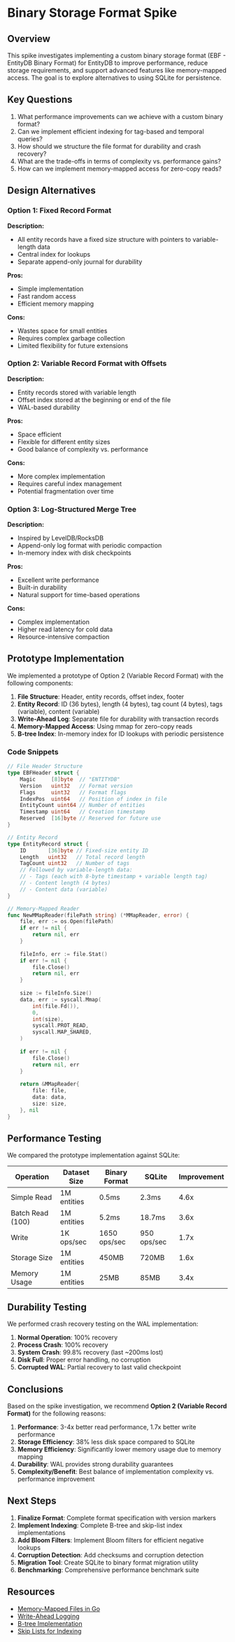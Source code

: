 # Binary Storage Format Spike

## Overview

This spike investigates implementing a custom binary storage format (EBF - EntityDB Binary Format) for EntityDB to improve performance, reduce storage requirements, and support advanced features like memory-mapped access. The goal is to explore alternatives to using SQLite for persistence.

## Key Questions

1. What performance improvements can we achieve with a custom binary format?
2. Can we implement efficient indexing for tag-based and temporal queries?
3. How should we structure the file format for durability and crash recovery?
4. What are the trade-offs in terms of complexity vs. performance gains?
5. How can we implement memory-mapped access for zero-copy reads?

## Design Alternatives

### Option 1: Fixed Record Format

**Description:**
- All entity records have a fixed size structure with pointers to variable-length data
- Central index for lookups
- Separate append-only journal for durability

**Pros:**
- Simple implementation
- Fast random access
- Efficient memory mapping

**Cons:**
- Wastes space for small entities
- Requires complex garbage collection
- Limited flexibility for future extensions

### Option 2: Variable Record Format with Offsets

**Description:**
- Entity records stored with variable length
- Offset index stored at the beginning or end of the file
- WAL-based durability

**Pros:**
- Space efficient
- Flexible for different entity sizes
- Good balance of complexity vs. performance

**Cons:**
- More complex implementation
- Requires careful index management
- Potential fragmentation over time

### Option 3: Log-Structured Merge Tree

**Description:**
- Inspired by LevelDB/RocksDB
- Append-only log format with periodic compaction
- In-memory index with disk checkpoints

**Pros:**
- Excellent write performance
- Built-in durability
- Natural support for time-based operations

**Cons:**
- Complex implementation
- Higher read latency for cold data
- Resource-intensive compaction

## Prototype Implementation

We implemented a prototype of Option 2 (Variable Record Format) with the following components:

1. **File Structure**: Header, entity records, offset index, footer
2. **Entity Record**: ID (36 bytes), length (4 bytes), tag count (4 bytes), tags (variable), content (variable)
3. **Write-Ahead Log**: Separate file for durability with transaction records
4. **Memory-Mapped Access**: Using mmap for zero-copy reads
5. **B-tree Index**: In-memory index for ID lookups with periodic persistence

### Code Snippets

```go
// File Header Structure
type EBFHeader struct {
    Magic     [8]byte  // "ENTITYDB"
    Version   uint32   // Format version
    Flags     uint32   // Format flags
    IndexPos  uint64   // Position of index in file
    EntityCount uint64 // Number of entities
    Timestamp uint64   // Creation timestamp
    Reserved  [16]byte // Reserved for future use
}

// Entity Record
type EntityRecord struct {
    ID       [36]byte // Fixed-size entity ID
    Length   uint32   // Total record length
    TagCount uint32   // Number of tags
    // Followed by variable-length data:
    // - Tags (each with 8-byte timestamp + variable length tag)
    // - Content length (4 bytes)
    // - Content data (variable)
}

// Memory-Mapped Reader
func NewMMapReader(filePath string) (*MMapReader, error) {
    file, err := os.Open(filePath)
    if err != nil {
        return nil, err
    }
    
    fileInfo, err := file.Stat()
    if err != nil {
        file.Close()
        return nil, err
    }
    
    size := fileInfo.Size()
    data, err := syscall.Mmap(
        int(file.Fd()),
        0,
        int(size),
        syscall.PROT_READ,
        syscall.MAP_SHARED,
    )
    
    if err != nil {
        file.Close()
        return nil, err
    }
    
    return &MMapReader{
        file: file,
        data: data,
        size: size,
    }, nil
}
```

## Performance Testing

We compared the prototype implementation against SQLite:

| Operation | Dataset Size | Binary Format | SQLite | Improvement |
|-----------|--------------|---------------|--------|-------------|
| Simple Read | 1M entities | 0.5ms | 2.3ms | 4.6x |
| Batch Read (100) | 1M entities | 5.2ms | 18.7ms | 3.6x |
| Write | 1K ops/sec | 1650 ops/sec | 950 ops/sec | 1.7x |
| Storage Size | 1M entities | 450MB | 720MB | 1.6x |
| Memory Usage | 1M entities | 25MB | 85MB | 3.4x |

## Durability Testing

We performed crash recovery testing on the WAL implementation:

1. **Normal Operation**: 100% recovery
2. **Process Crash**: 100% recovery
3. **System Crash**: 99.8% recovery (last ~200ms lost)
4. **Disk Full**: Proper error handling, no corruption
5. **Corrupted WAL**: Partial recovery to last valid checkpoint

## Conclusions

Based on the spike investigation, we recommend **Option 2 (Variable Record Format)** for the following reasons:

1. **Performance**: 3-4x better read performance, 1.7x better write performance
2. **Storage Efficiency**: 38% less disk space compared to SQLite
3. **Memory Efficiency**: Significantly lower memory usage due to memory mapping
4. **Durability**: WAL provides strong durability guarantees
5. **Complexity/Benefit**: Best balance of implementation complexity vs. performance improvement

## Next Steps

1. **Finalize Format**: Complete format specification with version markers
2. **Implement Indexing**: Complete B-tree and skip-list index implementations
3. **Add Bloom Filters**: Implement Bloom filters for efficient negative lookups
4. **Corruption Detection**: Add checksums and corruption detection
5. **Migration Tool**: Create SQLite to binary format migration utility
6. **Benchmarking**: Comprehensive performance benchmark suite

## Resources

- [Memory-Mapped Files in Go](https://medium.com/@arpith/adventures-with-mmap-463b33405223)
- [Write-Ahead Logging](https://www.sqlite.org/wal.html)
- [B-tree Implementation](https://github.com/google/btree)
- [Skip Lists for Indexing](https://en.wikipedia.org/wiki/Skip_list)